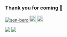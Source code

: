 ### Thank you for coming 👋

<p align="left">
  <a href="https://github.com/sen-bero/sen-bero/">
    <img src="https://komarev.com/ghpvc/?username=sen-bero" alt="sen-bero" />
  </a>
  <a href="https://github.com/sen-bero">
    <img height="20" src="https://img.shields.io/github/followers/sen-bero?label=follow&logo=github&style=flat" />
  </a>
  <a href="http://qiita.com/sen-bero">
    <img height="20" src="https://qiita-badge.apiapi.app/s/sen-bero/posts.svg" />
  </a>
</p>
<a href="https://github-profile-summary-cards.vercel.app/api/cards/profile-details?username=sen-bero&theme=dracula"></a>

![](https://github-readme-stats.vercel.app/api?username=sen-bero&count_private=true&show_icons=true&theme=noctis_minimus)
![](https://github-readme-stats.vercel.app/api/top-langs/?username=sen-bero&layout=compact&theme=noctis_minimus)
